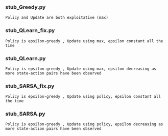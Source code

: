###	stub_Greedy.py
	Policy and Update are both exploitative (max)
###  	stub_QLearn_fix.py
	Policy is epsilon-greedy , Update using max, epsilon constant all the time
###  	stub_QLearn.py
	Policy is epsilon-greedy , Update using max, epsilon decreasing as more state-action pairs have been observed
###  	stub_SARSA_fix.py
	Policy is epsilon-greedy , Update using policy, epsilon constant all the time
###  	stub_SARSA.py
	Policy is epsilon-greedy , Update using policy, epsilon decreasing as more state-action pairs have been observed